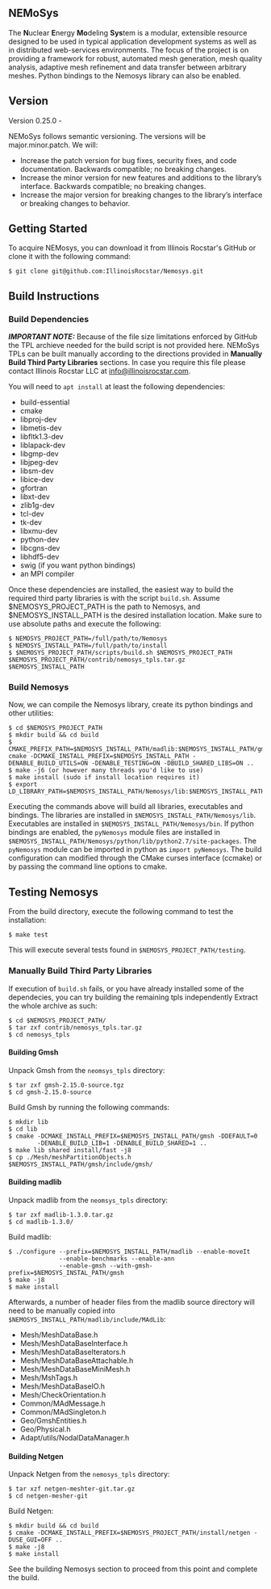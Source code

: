 NEMoSys
----------
The **N**uclear **E**nergy **Mo**deling **Sys**tem is a modular, extensible resource 
designed to be used in typical application development systems as well as in distributed
web-services environments. The focus of the project is on providing a framework for robust,
automated mesh generation, mesh quality analysis, adaptive mesh refinement and data transfer
between arbitrary meshes. Python bindings to the Nemosys library can also be enabled.

## Version ##
Version 0.25.0 -

NEMoSys follows semantic versioning. The versions will be major.minor.patch. We will:
* Increase the patch version for bug fixes, security fixes, and code documentation. 
Backwards compatible; no breaking changes.
* Increase the minor version for new features and additions to the library’s interface. 
Backwards compatible; no breaking changes.
* Increase the major version for breaking changes to the library’s interface or breaking 
changes to behavior.

## Getting Started ##
To acquire NEMosys, you can download it from Illinois Rocstar's GitHub
or clone it with the following command:
```
$ git clone git@github.com:IllinoisRocstar/Nemosys.git
```
## Build Instructions ##
### Build Dependencies ###
***IMPORTANT NOTE:*** Because of the file size limitations enforced by GitHub the TPL archieve needed for the build script is not provided here. NEMoSys TPLs can be built manually according to the directions provided in **Manually Build Third Party Libraries** sections. In case you require this file please contact Illinois Rocstar LLC at info@illinoisrocstar.com.

You will need to `apt install` at least the following dependencies:

* build-essential
* cmake
* libproj-dev
* libmetis-dev
* libfltk1.3-dev
* liblapack-dev
* libgmp-dev
* libjpeg-dev
* libsm-dev
* libice-dev
* gfortran
* libxt-dev
* zlib1g-dev
* tcl-dev
* tk-dev
* libxmu-dev
* python-dev
* libcgns-dev
* libhdf5-dev
* swig (if you want python bindings)
* an MPI compiler

Once these dependencies are installed, the easiest way to build the required third party
libraries is with the script `build.sh`. Assume $NEMOSYS_PROJECT_PATH is the path to Nemosys, 
and $NEMOSYS_INSTALL_PATH is the desired installation location. Make sure to use absolute paths 
and execute the following:
```
$ NEMOSYS_PROJECT_PATH=/full/path/to/Nemosys
$ NEMOSYS_INSTALL_PATH=/full/path/to/install
$ $NEMOSYS_PROJECT_PATH/scripts/build.sh $NEMOSYS_PROJECT_PATH $NEMOSYS_PROJECT_PATH/contrib/nemosys_tpls.tar.gz $NEMOSYS_INSTALL_PATH
```

### Build Nemosys ###
Now, we can compile the Nemosys library, create its python bindings and other utilities: 
```
$ cd $NEMOSYS_PROJECT_PATH
$ mkdir build && cd build
$ CMAKE_PREFIX_PATH=$NEMOSYS_INSTALL_PATH/madlib:$NEMOSYS_INSTALL_PATH/gmsh:$NEMOSYS_INSTALL_PATH/netgen cmake -DCMAKE_INSTALL_PREFIX=$NEMOSYS_INSTALL_PATH -DENABLE_BUILD_UTILS=ON -DENABLE_TESTING=ON -DBUILD_SHARED_LIBS=ON .. 
$ make -j6 (or however many threads you'd like to use)
$ make install (sudo if install location requires it)
$ export LD_LIBRARY_PATH=$NEMOSYS_INSTALL_PATH/Nemosys/lib:$NEMOSYS_INSTALL_PATH/vtk/lib:$LD_LIBRARY_PATH
```
Executing the commands above will build all libraries, executables and bindings. The libraries are
installed in `$NEMOSYS_INSTALL_PATH/Nemosys/lib`. Executables are installed in 
`$NEMOSYS_INSTALL_PATH/Nemosys/bin`. If python bindings are enabled, the `pyNemosys` module files are
installed in `$NEMOSYS_INSTALL_PATH/Nemosys/python/lib/python2.7/site-packages`.
The `pyNemosys` module can be imported in python as `import pyNemosys`. The build configuration 
can modified through the CMake curses interface (ccmake) or by passing the command line options to cmake.

## Testing Nemosys ##
From the build directory, execute the following command to test the installation:
```
$ make test
```
This will execute several tests found in `$NEMOSYS_PROJECT_PATH/testing`.

### Manually Build Third Party Libraries ###
If execution of `build.sh` fails, or you have already installed some of the dependecies,
you can try building the remaining tpls independently
Extract the whole archive as such:
```
$ cd $NEMOSYS_PROJECT_PATH/
$ tar zxf contrib/nemosys_tpls.tar.gz 
$ cd nemosys_tpls
```

#### Building Gmsh ####
Unpack Gmsh from the `neomsys_tpls` directory:
```
$ tar zxf gmsh-2.15.0-source.tgz
$ cd gmsh-2.15.0-source
```
Build Gmsh by running the following commands:
```
$ mkdir lib
$ cd lib
$ cmake -DCMAKE_INSTALL_PREFIX=$NEMOSYS_INSTALL_PATH/gmsh -DDEFAULT=0
        -DENABLE_BUILD_LIB=1 -DENABLE_BUILD_SHARED=1 ..
$ make lib shared install/fast -j8
$ cp ./Mesh/meshPartitionObjects.h $NEMOSYS_INSTALL_PATH/gmsh/include/gmsh/
```

#### Building madlib ####
Unpack madlib from the `neomsys_tpls` directory:
```
$ tar zxf madlib-1.3.0.tar.gz
$ cd madlib-1.3.0/
```
Build madlib:
```
$ ./configure --prefix=$NEMOSYS_INSTALL_PATH/madlib --enable-moveIt
              --enable-benchmarks --enable-ann
              --enable-gmsh --with-gmsh-prefix=$NEMOSYS_INSTAL_PATH/gmsh
$ make -j8
$ make install
```
Afterwards, a number of header files from the madlib source directory will
need to be manually copied into `$NEMOSYS_INSTALL_PATH/madlib/include/MAdLib`:

* Mesh/MeshDataBase.h
* Mesh/MeshDataBaseInterface.h
* Mesh/MeshDataBaseIterators.h
* Mesh/MeshDataBaseAttachable.h
* Mesh/MeshDataBaseMiniMesh.h
* Mesh/MshTags.h
* Mesh/MeshDataBaseIO.h
* Mesh/CheckOrientation.h
* Common/MAdMessage.h
* Common/MAdSingleton.h
* Geo/GmshEntities.h
* Geo/Physical.h
* Adapt/utils/NodalDataManager.h


#### Building Netgen ####
Unpack Netgen from the `nemosys_tpls` directory:
```
$ tar xzf netgen-meshter-git.tar.gz
$ cd netgen-mesher-git
```
Build Netgen:
```
$ mkdir build && cd build
$ cmake -DCMAKE_INSTALL_PREFIX=$NEMOSYS_PROJECT_PATH/install/netgen -DUSE_GUI=OFF ..
$ make -j8
$ make install
```

See the building Nemosys section to proceed from this point and complete the build.

